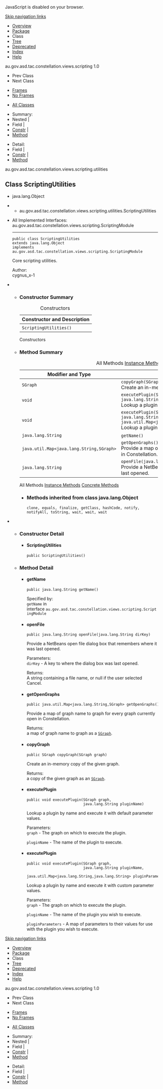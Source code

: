 <div>

JavaScript is disabled on your browser.

</div>

<div class="topNav">

<span id="navbar.top"></span>

<div class="skipNav">

[Skip navigation links](#skip.navbar.top "Skip navigation links")

</div>

<span id="navbar.top.firstrow"></span>

-   [Overview](../constellation/CoreScriptingView/src/au/gov/asd/tac/constellation/scripting/docs/javadoc/overview-summary.md)
-   [Package](../constellation/CoreScriptingView/src/au/gov/asd/tac/constellation/scripting/docs/javadoc/utilities/package-summary.md)
-   Class
-   [Tree](../constellation/CoreScriptingView/src/au/gov/asd/tac/constellation/scripting/docs/javadoc/utilities/package-tree.md)
-   [Deprecated](../constellation/CoreScriptingView/src/au/gov/asd/tac/constellation/scripting/docs/javadoc/deprecated-list.md)
-   [Index](../constellation/CoreScriptingView/src/au/gov/asd/tac/constellation/scripting/docs/javadoc/index-all.md)
-   [Help](../constellation/CoreScriptingView/src/au/gov/asd/tac/constellation/scripting/docs/javadoc/help-doc.md)

<div class="aboutLanguage">

au.gov.asd.tac.constellation.views.scripting 1.0

</div>

</div>

<div class="subNav">

-   Prev Class
-   Next Class

<!-- -->

-   [Frames](../constellation/CoreScriptingView/src/au/gov/asd/tac/constellation/scripting/docs/javadoc/utilities/ScriptingUtilities.md)
-   [No Frames](../constellation/CoreScriptingView/src/au/gov/asd/tac/constellation/scripting/docs/javadoc/utilities/ScriptingUtilities.md)

<!-- -->

-   [All Classes](../constellation/CoreScriptingView/src/au/gov/asd/tac/constellation/scripting/docs/javadoc/allclasses-noframe.md)

<div>

</div>

<div>

-   Summary: 
-   Nested | 
-   Field | 
-   [Constr](#constructor.summary) | 
-   [Method](#method.summary)

<!-- -->

-   Detail: 
-   Field | 
-   [Constr](#constructor.detail) | 
-   [Method](#method.detail)

</div>

<span id="skip.navbar.top"></span>

</div>

<div class="header">

<div class="subTitle">

au.gov.asd.tac.constellation.views.scripting.utilities

</div>

## Class ScriptingUtilities

</div>

<div class="contentContainer">

-   java.lang.Object

-   -   au.gov.asd.tac.constellation.views.scripting.utilities.ScriptingUtilities

<div class="description">

-   All Implemented Interfaces:  
    au.gov.asd.tac.constellation.views.scripting.ScriptingModule

    ------------------------------------------------------------------------

      

        public class ScriptingUtilities
        extends java.lang.Object
        implements au.gov.asd.tac.constellation.views.scripting.ScriptingModule

    <div class="block">

    Core scripting utilities.

    </div>

    <span class="simpleTagLabel">Author:</span>  
    cygnus_x-1

</div>

<div class="summary">

-   -   <span id="constructor.summary"></span>

        ### Constructor Summary

        <table class="memberSummary" data-border="0" data-cellpadding="3" data-cellspacing="0" data-summary="Constructor Summary table, listing constructors, and an explanation">
        <caption><span>Constructors</span><span class="tabEnd"> </span></caption>
        <thead>
        <tr class="header">
        <th class="colOne" scope="col">Constructor and Description</th>
        </tr>
        </thead>
        <tbody>
        <tr class="odd altColor">
        <td class="colOne"><code>ScriptingUtilities()</code> </td>
        </tr>
        </tbody>
        </table>

        Constructors<span class="tabEnd"> </span>

    <!-- -->

    -   <span id="method.summary"></span>

        ### Method Summary

        <table class="memberSummary" data-border="0" data-cellpadding="3" data-cellspacing="0" data-summary="Method Summary table, listing methods, and an explanation">
        <caption><span id="t0" class="activeTableTab"><span>All Methods</span><span class="tabEnd"> </span></span><span id="t2" class="tableTab"><span><a href="javascript:show(2);">Instance Methods</a></span><span class="tabEnd"> </span></span><span id="t4" class="tableTab"><span><a href="javascript:show(8);">Concrete Methods</a></span><span class="tabEnd"> </span></span></caption>
        <colgroup>
        <col style="width: 50%" />
        <col style="width: 50%" />
        </colgroup>
        <thead>
        <tr class="header">
        <th class="colFirst" scope="col">Modifier and Type</th>
        <th class="colLast" scope="col">Method and Description</th>
        </tr>
        </thead>
        <tbody>
        <tr id="i0" class="odd altColor">
        <td class="colFirst"><code>SGraph</code></td>
        <td class="colLast"><code>copyGraph(SGraph graph)</code>
        <div class="block">
        Create an in-memory copy of the given graph.
        </div></td>
        </tr>
        <tr id="i1" class="even rowColor">
        <td class="colFirst"><code>void</code></td>
        <td class="colLast"><code>executePlugin(SGraph graph,                                                 java.lang.String pluginName)</code>
        <div class="block">
        Lookup a plugin by name and execute it with default parameter values.
        </div></td>
        </tr>
        <tr id="i2" class="odd altColor">
        <td class="colFirst"><code>void</code></td>
        <td class="colLast"><code>executePlugin(SGraph graph,                                                 java.lang.String pluginName,                                                 java.util.Map&lt;java.lang.String,java.lang.String&gt; pluginParameters)</code>
        <div class="block">
        Lookup a plugin by name and execute it with custom parameter values.
        </div></td>
        </tr>
        <tr id="i3" class="even rowColor">
        <td class="colFirst"><code>java.lang.String</code></td>
        <td class="colLast"><code>getName()</code> </td>
        </tr>
        <tr id="i4" class="odd altColor">
        <td class="colFirst"><code>java.util.Map&lt;java.lang.String,SGraph&gt;</code></td>
        <td class="colLast"><code>getOpenGraphs()</code>
        <div class="block">
        Provide a map of graph name to graph for every graph currently open in Constellation.
        </div></td>
        </tr>
        <tr id="i5" class="even rowColor">
        <td class="colFirst"><code>java.lang.String</code></td>
        <td class="colLast"><code>openFile(java.lang.String dirKey)</code>
        <div class="block">
        Provide a NetBeans open file dialog box that remembers where it was last opened.
        </div></td>
        </tr>
        </tbody>
        </table>

        <span id="t0" class="activeTableTab">All Methods<span
        class="tabEnd"> </span></span><span id="t2"
        class="tableTab">[Instance Methods](javascript:show(2);)<span
        class="tabEnd"> </span></span><span id="t4"
        class="tableTab">[Concrete Methods](javascript:show(8);)<span
        class="tabEnd"> </span></span>

        -   <span
            id="methods.inherited.from.class.java.lang.Object"></span>

            ### Methods inherited from class java.lang.Object

            `clone, equals, finalize, getClass, hashCode, notify, notifyAll, toString, wait, wait, wait`

</div>

<div class="details">

-   -   <span id="constructor.detail"></span>

        ### Constructor Detail

        <span id="ScriptingUtilities--"></span>

        -   #### ScriptingUtilities

                public ScriptingUtilities()

    <!-- -->

    -   <span id="method.detail"></span>

        ### Method Detail

        <span id="getName--"></span>

        -   #### getName

                public java.lang.String getName()

            <span class="overrideSpecifyLabel">Specified by:</span>  
            `getName` in
            interface `au.gov.asd.tac.constellation.views.scripting.ScriptingModule`

        <span id="openFile-java.lang.String-"></span>

        -   #### openFile

                public java.lang.String openFile(java.lang.String dirKey)

            <div class="block">

            Provide a NetBeans open file dialog box that remembers where
            it was last opened.

            </div>

            <span class="paramLabel">Parameters:</span>  
            `dirKey` - A key to where the dialog box was last opened.

            <span class="returnLabel">Returns:</span>  
            A string containing a file name, or null if the user
            selected Cancel.

        <span id="getOpenGraphs--"></span>

        -   #### getOpenGraphs

                public java.util.Map<java.lang.String,SGraph> getOpenGraphs()

            <div class="block">

            Provide a map of graph name to graph for every graph
            currently open in Constellation.

            </div>

            <span class="returnLabel">Returns:</span>  
            a map of graph name to graph as a
            [`SGraph`](../constellation/CoreScriptingView/src/au/gov/asd/tac/constellation/scripting/docs/javadoc/graph/SGraph.md "class in au.gov.asd.tac.constellation.views.scripting.graph").

        <span
        id="copyGraph-au.gov.asd.tac.constellation.views.scripting.graph.SGraph-"></span>

        -   #### copyGraph

                public SGraph copyGraph(SGraph graph)

            <div class="block">

            Create an in-memory copy of the given graph.

            </div>

            <span class="returnLabel">Returns:</span>  
            a copy of the given graph as an
            [`SGraph`](../constellation/CoreScriptingView/src/au/gov/asd/tac/constellation/scripting/docs/javadoc/graph/SGraph.md "class in au.gov.asd.tac.constellation.views.scripting.graph").

        <span
        id="executePlugin-au.gov.asd.tac.constellation.views.scripting.graph.SGraph-java.lang.String-"></span>

        -   #### executePlugin

                public void executePlugin(SGraph graph,
                                          java.lang.String pluginName)

            <div class="block">

            Lookup a plugin by name and execute it with default
            parameter values.

            </div>

            <span class="paramLabel">Parameters:</span>  
            `graph` - The graph on which to execute the plugin.

            `pluginName` - The name of the plugin to execute.

        <span
        id="executePlugin-au.gov.asd.tac.constellation.views.scripting.graph.SGraph-java.lang.String-java.util.Map-"></span>

        -   #### executePlugin

                public void executePlugin(SGraph graph,
                                          java.lang.String pluginName,
                                          java.util.Map<java.lang.String,java.lang.String> pluginParameters)

            <div class="block">

            Lookup a plugin by name and execute it with custom parameter
            values.

            </div>

            <span class="paramLabel">Parameters:</span>  
            `graph` - The graph on which to execute the plugin.

            `pluginName` - The name of the plugin you wish to execute.

            `pluginParameters` - A map of parameters to their values for
            use with the plugin you wish to execute.

</div>

</div>

<div class="bottomNav">

<span id="navbar.bottom"></span>

<div class="skipNav">

[Skip navigation links](#skip.navbar.bottom "Skip navigation links")

</div>

<span id="navbar.bottom.firstrow"></span>

-   [Overview](../constellation/CoreScriptingView/src/au/gov/asd/tac/constellation/scripting/docs/javadoc/overview-summary.md)
-   [Package](../constellation/CoreScriptingView/src/au/gov/asd/tac/constellation/scripting/docs/javadoc/utilities/package-summary.md)
-   Class
-   [Tree](../constellation/CoreScriptingView/src/au/gov/asd/tac/constellation/scripting/docs/javadoc/utilities/package-tree.md)
-   [Deprecated](../constellation/CoreScriptingView/src/au/gov/asd/tac/constellation/scripting/docs/javadoc/deprecated-list.md)
-   [Index](../constellation/CoreScriptingView/src/au/gov/asd/tac/constellation/scripting/docs/javadoc/index-all.md)
-   [Help](../constellation/CoreScriptingView/src/au/gov/asd/tac/constellation/scripting/docs/javadoc/help-doc.md)

<div class="aboutLanguage">

au.gov.asd.tac.constellation.views.scripting 1.0

</div>

</div>

<div class="subNav">

-   Prev Class
-   Next Class

<!-- -->

-   [Frames](../constellation/CoreScriptingView/src/au/gov/asd/tac/constellation/scripting/docs/javadoc/utilities/ScriptingUtilities.md)
-   [No Frames](../constellation/CoreScriptingView/src/au/gov/asd/tac/constellation/scripting/docs/javadoc/utilities/ScriptingUtilities.md)

<!-- -->

-   [All Classes](../constellation/CoreScriptingView/src/au/gov/asd/tac/constellation/scripting/docs/javadoc/allclasses-noframe.md)

<div>

</div>

<div>

-   Summary: 
-   Nested | 
-   Field | 
-   [Constr](#constructor.summary) | 
-   [Method](#method.summary)

<!-- -->

-   Detail: 
-   Field | 
-   [Constr](#constructor.detail) | 
-   [Method](#method.detail)

</div>

<span id="skip.navbar.bottom"></span>

</div>
